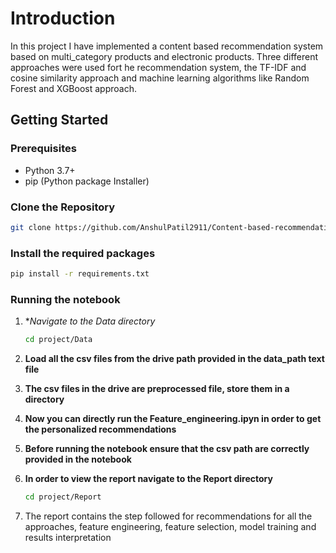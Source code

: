# Introduction 
In this project I have implemented a content based recommendation system based on multi_category products and electronic products. Three different approaches were used fort he recommendation system, the TF-IDF and cosine similarity approach and machine learning algorithms like Random Forest and XGBoost approach. 


## Getting Started
### Prerequisites

- Python 3.7+
- pip (Python package Installer)

### Clone the Repository
```bash
git clone https://github.com/AnshulPatil2911/Content-based-recommendation-system.git
```

### Install the required packages

   ```bash
   pip install -r requirements.txt
   ```

### Running the notebook
1. **Navigate to the Data directory*

   ```bash
   cd project/Data
   ```
2. **Load all the csv files from the drive path provided in the data_path text file**

3. **The csv files in the drive are preprocessed file, store them in a directory**

4. **Now you can directly run the Feature_engineering.ipyn in order to get the personalized recommendations**

5. **Before running the notebook ensure that the csv path are correctly provided in the notebook**

6. **In order to view the report navigate to the Report directory**
   ```bash
   cd project/Report
   ```
7. The report contains the step followed for recommendations for all the approaches, feature engineering, feature selection, model training and results interpretation
